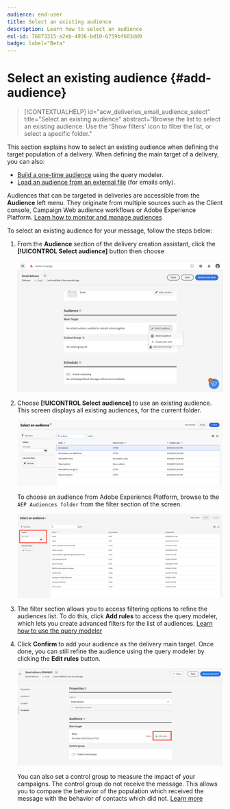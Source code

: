 ```yaml
---
audience: end-user
title: Select an existing audience
description: Learn how to select an audience
exl-id: 76873315-a2eb-4936-bd10-6759bf603dd0
badge: label="Beta" 
---
```


# Select an existing audience {#add-audience}
 
>[!CONTEXTUALHELP]
>id="acw_deliveries_email_audience_select"
>title="Select an existing audience"
>abstract="Browse the list to select an existing audience. Use the 'Show filters' icon to filter the list, or select a specific folder."

This section explains how to select an existing audience when defining the target population of a delivery. When defining the main target of a delivery, you can also:

* [Build a one-time audience](one-time-audience.md) using the query modeler.
* [Load an audience from an external file](file-audience.md) (for emails only).

Audiences that can be targeted in deliveries are accessible from the **Audience** left menu. They originate from multiple sources such as the Client console, Campaign Web audience workflows or Adobe Experience Platform. [Learn how to monitor and manage audiences](manage-audience.md)

To select an existing audience for your message, follow the steps below:

1. From the **Audience** section of the delivery creation assistant, click the **[!UICONTROL Select audience]** button then choose 

   ![](assets/create-audience.png)

1. Choose **[!UICONTROL Select audience]** to use an existing audience. This screen displays all existing audiences, for the current folder.

    ![](assets/create-audience2.png)

   To choose an audience from Adobe Experience Platform, browse to the `AEP Audiences folder` from the filter section of the screen.

    ![](assets/select-audience-folder.png)

1. The filter section allows you to access filtering options to refine the audiences list. To do this, click **Add rules** to access the query modeler, which lets you create advanced filters for the list of audiences. [Learn how to use the query modeler](../query/query-modeler-overview.md)

1. Click **Confirm** to add your audience as the delivery main target. Once done, you can still refine the audience using the query modeler by clicking the **Edit rules** button.

   ![](assets/refine-audience.png)

   You can also set a control group to measure the impact of your campaigns. The control group do not receive the message. This allows you to compare the behavior of the population which received the message with the behavior of contacts which did not. [Learn more](control-group.md)
